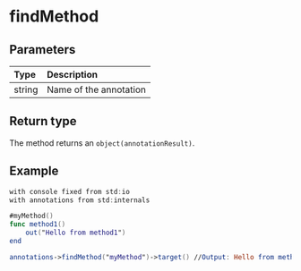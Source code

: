# findMethod

## Parameters

| Type | Description |
| :--- | :--- |
| string | Name of the annotation |

## Return type

The method returns an `object(annotationResult)`.

## Example

```swift
with console fixed from std:io
with annotations from std:internals

#myMethod()
func method1()
    out("Hello from method1")
end

annotations->findMethod("myMethod")->target() //Output: Hello from method1
```

